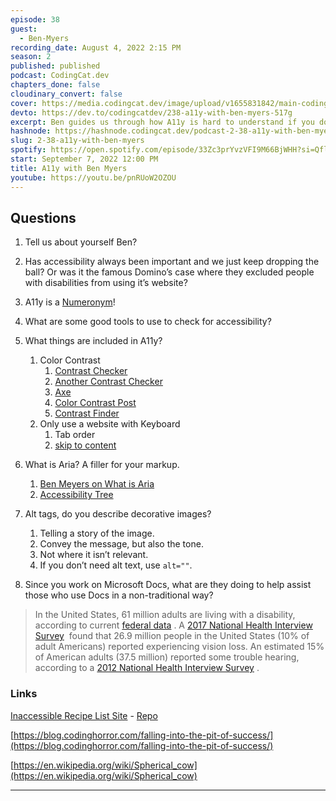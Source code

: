 ```yaml
---
episode: 38
guest:
  - Ben-Myers
recording_date: August 4, 2022 2:15 PM
season: 2
published: published
podcast: CodingCat.dev
chapters_done: false
cloudinary_convert: false
cover: https://media.codingcat.dev/image/upload/v1655831842/main-codingcatdev-photo/A11y_with_Ben_Myers.jpg
devto: https://dev.to/codingcatdev/238-a11y-with-ben-myers-517g
excerpt: Ben guides us through how A11y is hard to understand if you don’t use it everyday. He also shows us many tools that we can use to help make more accessibility compliant websites.
hashnode: https://hashnode.codingcat.dev/podcast-2-38-a11y-with-ben-myers
slug: 2-38-a11y-with-ben-myers
spotify: https://open.spotify.com/episode/33Zc3prYvzVFI9M66BjWHH?si=Qfl5jsSrQCOb3PdU5eqEbA
start: September 7, 2022 12:00 PM
title: A11y with Ben Myers
youtube: https://youtu.be/pnRUoW2OZOU
---
```


## Questions

1. Tell us about yourself Ben?
2. Has accessibility always been important and we just keep dropping the ball? Or was it the famous Domino’s case where they excluded people with disabilities from using it’s website?
3. A11y is a [Numeronym](https://en.wikipedia.org/wiki/Numeronym)!
4. What are some good tools to use to check for accessibility?
5. What things are included in A11y?
   1. Color Contrast
      1. [Contrast Checker](https://www.notion.so/160cd5bd1ef14296ae79f113a10dcbcd)
      2. [Another Contrast Checker](https://app.contrast-finder.org/)
      3. [Axe](https://github.com/dequelabs/axe-core)
      4. [Color Contrast Post](https://benmyers.dev/blog/fix-low-contrast-text/)
      5. [Contrast Finder](https://app.contrast-finder.org/)
   2. Only use a website with Keyboard
      1. Tab order
      2. [skip to content](https://accessibility.oit.ncsu.edu/it-accessibility-at-nc-state/developers/accessibility-handbook/mouse-and-keyboard-events/skip-to-main-content/)
6. What is Aria? A filler for your markup.
   1. [Ben Meyers on What is Aria](https://benmyers.dev/blog/aria/)
   2. [Accessibility Tree](https://www.notion.so/Ben-Myers-d5cee3c690db477f99108d9c14ae2fe5)
7. Alt tags, do you describe decorative images?

   1. Telling a story of the image.
   2. Convey the message, but also the tone.
   3. Not where it isn’t relevant.
   4. If you don’t need alt text, use `alt=""`.

8. Since you work on Microsoft Docs, what are they doing to help assist those who use Docs in a non-traditional way?

> In the United States, 61 million adults are living with a disability, according to current [federal data](https://www.cdc.gov/ncbddd/disabilityandhealth/infographic-disability-impacts-all.html)
> . A [2017 National Health Interview Survey](https://www.afb.org/research-and-initiatives/statistics/adults)
>  found that 26.9 million people in the United States (10% of adult Americans) reported experiencing vision loss. An estimated 15% of American adults (37.5 million) reported some trouble hearing, according to a [2012 National Health Interview Survey](https://www.nidcd.nih.gov/health/statistics/quick-statistics-hearing)
> .

### Links

[Inaccessible Recipe List Site](https://inaccessible-recipes.netlify.app/) - [Repo](https://github.com/BenDMyers/inaccessible-recipe-list)

[https://blog.codinghorror.com/falling-into-the-pit-of-success/](https://blog.codinghorror.com/falling-into-the-pit-of-success/)

[https://en.wikipedia.org/wiki/Spherical_cow](https://en.wikipedia.org/wiki/Spherical_cow)

---
